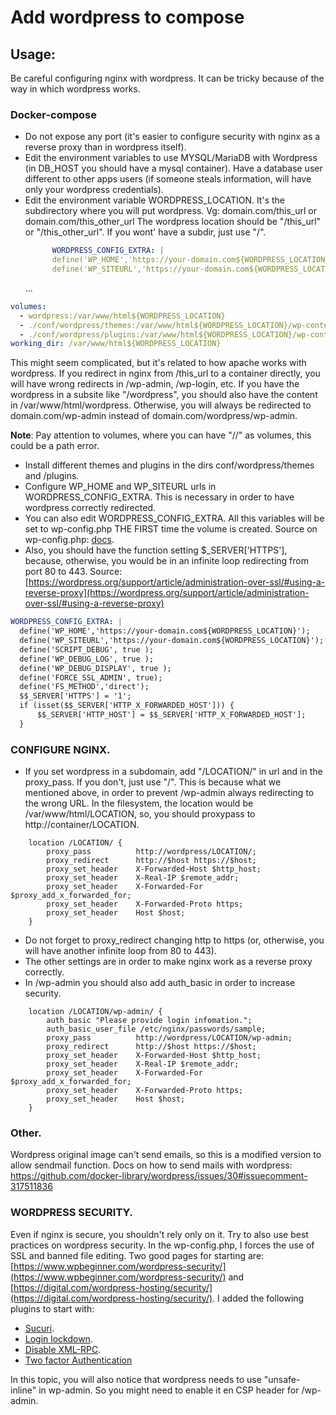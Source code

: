 # Add wordpress to compose

## Usage:

Be careful configuring nginx with wordpress. It can be tricky because of the way in which wordpress works.

### Docker-compose

- Do not expose any port (it's easier to configure security with nginx as a reverse proxy than in wordpress itself).
- Edit the environment variables to use MYSQL/MariaDB with Wordpress (in DB_HOST you should have a mysql container). Have a database user different to other apps users (if someone steals information, will have only your wordpress credentials).
- Edit the environment variable WORDPRESS_LOCATION. It's the subdirectory where you will put wordpress. Vg: domain.com/this_url or domain.com/this_other_url
  The wordpress location should be "/this_url" or "/this_other_url". If you wont' have a subdir, just use "/".
  ```yml
        WORDPRESS_CONFIG_EXTRA: |
        define('WP_HOME','https://your-domain.com${WORDPRESS_LOCATION}');
        define('WP_SITEURL','https://your-domain.com${WORDPRESS_LOCATION}');
  ```
  ...

```yml
volumes:
  - wordpress:/var/www/html${WORDPRESS_LOCATION}
  - ./conf/wordpress/themes:/var/www/html${WORDPRESS_LOCATION}/wp-content/themes/
  - ./conf/wordpress/plugins:/var/www/html${WORDPRESS_LOCATION}/wp-content/plugins/
working_dir: /var/www/html${WORDPRESS_LOCATION}
```

This might seem complicated, but it's related to how apache works with wordpress. If you redirect in nginx from /this_url to a container directly, you will have wrong redirects in /wp-admin, /wp-login, etc. If you have the wordpress in a subsite like "/wordpress", you should also have the content in /var/www/html/wordpress. Otherwise, you will always be redirected to domain.com/wp-admin instead of domain.com/wordpress/wp-admin.

**Note**: Pay attention to volumes, where you can have "//" as volumes, this could be a path error.

- Install different themes and plugins in the dirs conf/wordpress/themes and /plugins.
- Configure WP_HOME and WP_SITEURL urls in WORDPRESS_CONFIG_EXTRA. This is necessary in order to have wordpress correctly redirected.
- You can also edit WORDPRESS_CONFIG_EXTRA. All this variables will be set to wp-config.php THE FIRST time the volume is created. Source on wp-config.php: [docs](https://www.wpbeginner.com/beginners-guide/how-to-edit-wp-config-php-file-in-wordpress/#:~:text=Simply%20right%20click%20on%20the,like%20Notepad%20or%20Text%20Edit).
- Also, you should have the function setting \$\_SERVER['HTTPS'], because, otherwise, you would be in an infinite loop redirecting from port 80 to 443. Source:
  [https://wordpress.org/support/article/administration-over-ssl/#using-a-reverse-proxy](https://wordpress.org/support/article/administration-over-ssl/#using-a-reverse-proxy)

```yml
WORDPRESS_CONFIG_EXTRA: |
  define('WP_HOME','https://your-domain.com${WORDPRESS_LOCATION}');
  define('WP_SITEURL','https://your-domain.com${WORDPRESS_LOCATION}');
  define('SCRIPT_DEBUG', true );
  define('WP_DEBUG_LOG', true );
  define('WP_DEBUG_DISPLAY', true );
  define('FORCE_SSL_ADMIN', true);
  define('FS_METHOD','direct');
  $$_SERVER['HTTPS'] = '1';
  if (isset($$_SERVER['HTTP_X_FORWARDED_HOST'])) {
      $$_SERVER['HTTP_HOST'] = $$_SERVER['HTTP_X_FORWARDED_HOST'];
  }
```

### CONFIGURE NGINX.

- If you set wordpress in a subdomain, add "/LOCATION/" in url and in the proxy_pass. If you don't, just use "/". This is because what we mentioned above, in order to prevent /wp-admin always redirecting to the wrong URL. In the filesystem, the location would be /var/www/html/LOCATION, so, you should proxypass to http://container/LOCATION.

```nginx
    location /LOCATION/ {
        proxy_pass          http://wordpress/LOCATION/;
        proxy_redirect      http://$host https://$host;
        proxy_set_header    X-Forwarded-Host $http_host;
        proxy_set_header    X-Real-IP $remote_addr;
        proxy_set_header    X-Forwarded-For $proxy_add_x_forwarded_for;
        proxy_set_header    X-Forwarded-Proto https;
        proxy_set_header    Host $host;
    }
```

- Do not forget to proxy_redirect changing http to https (or, otherwise, you will have another infinite loop from 80 to 443).
- The other settings are in order to make nginx work as a reverse proxy correctly.
- In /wp-admin you should also add auth_basic in order to increase security.

```nginx
    location /LOCATION/wp-admin/ {
        auth_basic "Please provide login infomation.";
        auth_basic_user_file /etc/nginx/passwords/sample;
        proxy_pass          http://wordpress/LOCATION/wp-admin;
        proxy_redirect      http://$host https://$host;
        proxy_set_header    X-Forwarded-Host $http_host;
        proxy_set_header    X-Real-IP $remote_addr;
        proxy_set_header    X-Forwarded-For $proxy_add_x_forwarded_for;
        proxy_set_header    X-Forwarded-Proto https;
        proxy_set_header    Host $host;
    }
```

### Other.

Wordpress original image can't send emails, so this is a modified version to allow sendmail function.
Docs on how to send mails with wordpress: https://github.com/docker-library/wordpress/issues/30#issuecomment-317511836

### WORDPRESS SECURITY.

Even if nginx is secure, you shouldn't rely only on it. Try to also use best practices on wordpress security.
In the wp-config.php, I forces the use of SSL and banned file editing.
Two good pages for starting are: [https://www.wpbeginner.com/wordpress-security/](https://www.wpbeginner.com/wordpress-security/) and [https://digital.com/wordpress-hosting/security/](https://digital.com/wordpress-hosting/security/).
I added the following plugins to start with:

- [Sucuri](https://www.wpbeginner.com/refer/sucuri-free-wordpress-scanner-plugin/).
- [Login lockdown](https://wordpress.org/plugins/login-lockdown/).
- [Disable XML-RPC](https://wordpress.org/plugins/disable-xml-rpc/).
- [Two factor Authentication](https://wordpress.org/plugins/two-factor-authentication/)

In this topic, you will also notice that wordpress needs to use "unsafe-inline" in wp-admin. So you might need to enable it en CSP header for /wp-admin.
